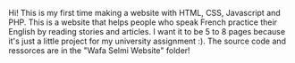 Hi! This is my first time making a website with HTML, CSS, Javascript and PHP.
This is a website that helps people who speak French practice their English by reading stories and articles.
I want it to be 5 to 8 pages because it's just a little project for my university assignment :).
The source code and ressorces are in the "Wafa Selmi Website" folder!
